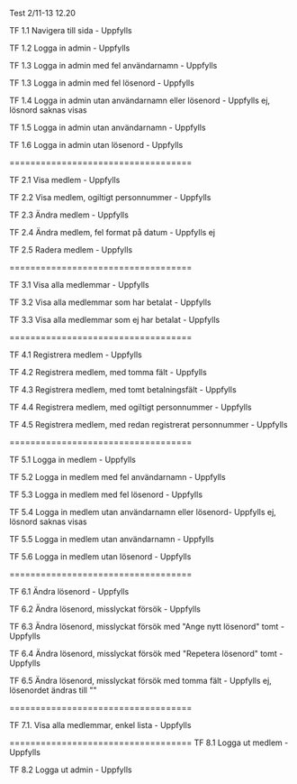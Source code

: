 Test 2/11-13 12.20

TF 1.1 Navigera till sida - Uppfylls

TF 1.2 Logga in admin - Uppfylls

TF 1.3 Logga in admin med fel användarnamn - Uppfylls	

TF 1.3 Logga in admin med fel lösenord	- Uppfylls

TF 1.4 Logga in admin utan användarnamn	eller lösenord - Uppfylls ej, lösnord saknas visas

TF 1.5 Logga in admin utan användarnamn	- Uppfylls

TF 1.6 Logga in admin utan lösenord	- Uppfylls

===================================

TF 2.1 Visa medlem - Uppfylls

TF 2.2 Visa medlem, ogiltigt personnummer - Uppfylls

TF 2.3 Ändra medlem - Uppfylls

TF 2.4 Ändra medlem, fel format på datum - Uppfylls ej

TF 2.5 Radera medlem - Uppfylls

===================================

TF 3.1 Visa alla medlemmar - Uppfylls

TF 3.2 Visa alla medlemmar som har betalat - Uppfylls

TF 3.3 Visa alla medlemmar som ej har betalat - Uppfylls

===================================

TF 4.1 Registrera medlem - Uppfylls

TF 4.2 Registrera medlem, med tomma fält - Uppfylls

TF 4.3 Registrera medlem, med tomt betalningsfält - Uppfylls

TF 4.4 Registrera medlem, med ogiltigt personnummer - Uppfylls

TF 4.5 Registrera medlem, med redan registrerat personnummer - Uppfylls

===================================

TF 5.1 Logga in medlem  - Uppfylls 

TF 5.2 Logga in medlem med fel användarnamn	- Uppfylls

TF 5.3 Logga in medlem med fel lösenord	- Uppfylls

TF 5.4 Logga in medlem utan användarnamn eller lösenord- Uppfylls ej, lösnord saknas visas

TF 5.5 Logga in medlem utan användarnamn - Uppfylls	

TF 5.6 Logga in medlem utan lösenord - Uppfylls	

===================================

TF 6.1 Ändra lösenord - Uppfylls	

TF 6.2 Ändra lösenord, misslyckat försök - Uppfylls	

TF 6.3 Ändra lösenord, misslyckat försök med "Ange nytt lösenord" tomt - Uppfylls	

TF 6.4 Ändra lösenord, misslyckat försök med "Repetera lösenord" tomt - Uppfylls	

TF 6.5 Ändra lösenord, misslyckat försök med tomma fält - Uppfylls ej, lösenordet ändras till ""	


===================================

TF 7.1. Visa alla medlemmar, enkel lista - Uppfylls	

===================================
TF 8.1 Logga ut medlem - Uppfylls	

TF 8.2 Logga ut admin - Uppfylls	